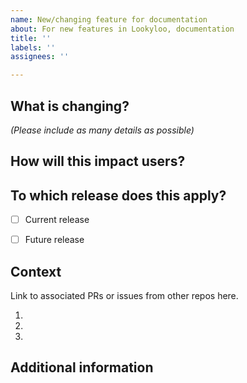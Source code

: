 ```yaml
---
name: New/changing feature for documentation
about: For new features in Lookyloo, documentation
title: ''
labels: ''
assignees: ''

---
```


## What is changing? 
*(Please include as many details as possible)*


## How will this impact users?


## To which release does this apply?

- [ ] Current release
- [ ] Future release 


## Context
Link to associated PRs or issues from other repos here.

1.
1.
1.

## Additional information
